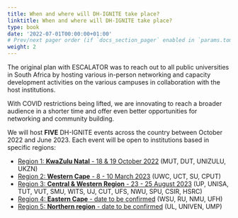 ```yaml
---
title: When and where will DH-IGNITE take place?
linktitle: When and where will DH-IGNITE take place?
type: book
date: '2022-07-01T00:00:00+01:00'
# Prev/next pager order (if `docs_section_pager` enabled in `params.toml`)
weight: 2
---
```


The original plan with ESCALATOR was to reach out to all public universities in South Africa by hosting various in-person networking and capacity development activities on the various campuses in collaboration with the host institutions.

With COVID restrictions being lifted, we are innovating to reach a broader audience in a shorter time and offer even better opportunities for networking and community building.

We will host **FIVE** DH-IGNITE events across the country between October 2022 and June 2023. Each event will be open to institutions based in specific regions:

- [Region 1: **KwaZulu Natal** - 18 & 19 October 2022](../../kzn/) (MUT, DUT, UNIZULU, UKZN)
- [Region 2: **Western Cape** - 8 - 10 March 2023](../../../event/westerncape-region/) (UWC, UCT, SU, CPUT)
- [Region 3: **Central & Western Region** - 23 - 25 August 2023](../../../event/cw-region) (UP, UNISA, TUT, VUT, SMU, WITS, UJ, CUT, UFS, NWU, SPU, CSIR, HSRC)
- [Region 4: **Eastern Cape** - date to be confirmed](../../../event/easterncape-region/) (WSU, RU, NMU, UFH)
- [Region 5: **Northern region** - date to be confirmed](../../../event/northern-region) (UL, UNIVEN, UMP)
